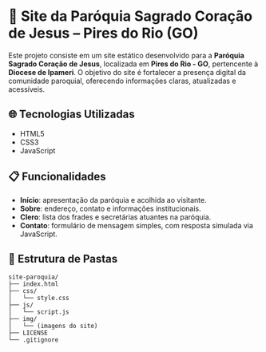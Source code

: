 # 📖 Site da Paróquia Sagrado Coração de Jesus – Pires do Rio (GO)

Este projeto consiste em um site estático desenvolvido para a **Paróquia Sagrado Coração de Jesus**, localizada em **Pires do Rio - GO**, pertencente à **Diocese de Ipameri**. O objetivo do site é fortalecer a presença digital da comunidade paroquial, oferecendo informações claras, atualizadas e acessíveis.

## 🌐 Tecnologias Utilizadas

- HTML5  
- CSS3  
- JavaScript

## 📋 Funcionalidades

- **Início**: apresentação da paróquia e acolhida ao visitante.
- **Sobre**: endereço, contato e informações institucionais.
- **Clero**: lista dos frades e secretárias atuantes na paróquia.
- **Contato**: formulário de mensagem simples, com resposta simulada via JavaScript.

## 📂 Estrutura de Pastas

```plaintext
site-paroquia/
├── index.html
├── css/
│   └── style.css
├── js/
│   └── script.js
├── img/
│   └── (imagens do site)
├── LICENSE
└── .gitignore
